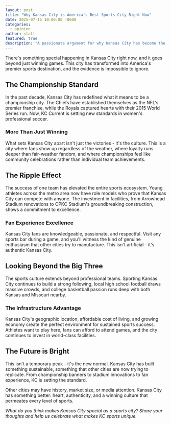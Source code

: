 ```yaml
---
layout: post
title: "Why Kansas City is America's Best Sports City Right Now"
date: 2025-07-15 10:00:00 -0600
categories:
  - opinion
author: staff
featured: true
description: "A passionate argument for why Kansas City has become the premier sports city in America, with championship culture across multiple teams."
---
```


There's something special happening in Kansas City right now, and it goes beyond just winning games. This city has transformed into America's premier sports destination, and the evidence is impossible to ignore.

## The Championship Standard

In the past decade, Kansas City has redefined what it means to be a championship city. The Chiefs have established themselves as the NFL's premier franchise, while the Royals captured hearts with their 2015 World Series run. Now, KC Current is setting new standards in women's professional soccer.

### More Than Just Winning

What sets Kansas City apart isn't just the victories - it's the culture. This is a city where fans show up regardless of the weather, where loyalty runs deeper than fair-weather fandom, and where championships feel like community celebrations rather than individual team achievements.

## The Ripple Effect

The success of one team has elevated the entire sports ecosystem. Young athletes across the metro area now have role models who prove that Kansas City can compete with anyone. The investment in facilities, from Arrowhead Stadium renovations to CPKC Stadium's groundbreaking construction, shows a commitment to excellence.

### Fan Experience Excellence

Kansas City fans are knowledgeable, passionate, and respectful. Visit any sports bar during a game, and you'll witness the kind of genuine enthusiasm that other cities try to manufacture. This isn't artificial - it's authentic Kansas City.

## Looking Beyond the Big Three

The sports culture extends beyond professional teams. Sporting Kansas City continues to build a strong following, local high school football draws massive crowds, and college basketball passion runs deep with both Kansas and Missouri nearby.

### The Infrastructure Advantage

Kansas City's geographic location, affordable cost of living, and growing economy create the perfect environment for sustained sports success. Athletes want to play here, fans can afford to attend games, and the city continues to invest in world-class facilities.

## The Future is Bright

This isn't a temporary peak - it's the new normal. Kansas City has built something sustainable, something that other cities are now trying to replicate. From championship banners to stadium innovations to fan experience, KC is setting the standard.

Other cities may have history, market size, or media attention. Kansas City has something better: heart, authenticity, and a winning culture that permeates every level of sports.

*What do you think makes Kansas City special as a sports city? Share your thoughts and help us celebrate what makes KC sports unique.*